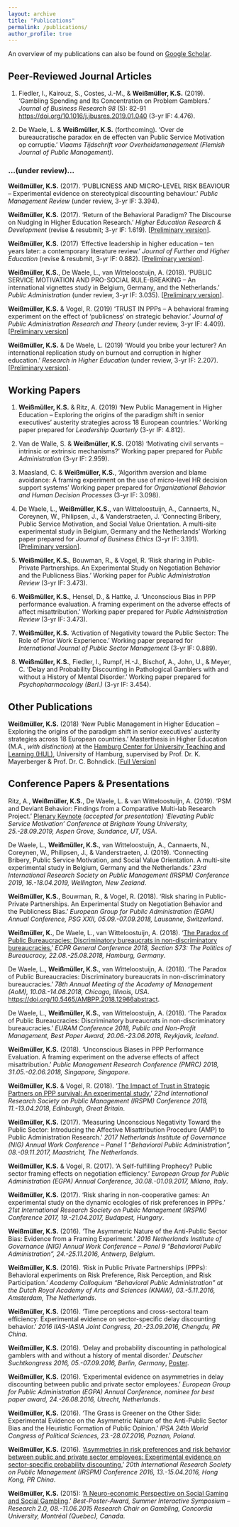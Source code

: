 ```yaml
---
layout: archive
title: "Publications"
permalink: /publications/
author_profile: true
---
```


An overview of my publications can also be found on <a href="https://scholar.google.de/citations?user=APdmf2UAAAAJ&hl=de">Google Scholar</a>.



<h2>Peer-Reviewed Journal Articles</h2>



1. Fiedler, I., Kairouz, S., Costes, J.-M., & **Weißmüller, K.S.** (2019). ‘Gambling Spending and Its Concentration on Problem Gamblers.’ *Journal of Business Research 98* (5): 82-91 <a href="https://doi.org/10.1016/j.jbusres.2019.01.040">https://doi.org/10.1016/j.jbusres.2019.01.040</a> (3-yr IF: 4.476).

2. De Waele, L. & **Weißmüller, K.S.** (forthcoming). ‘Over de bureaucratische paradox en de effecten van Public Service Motivation op corruptie.’ *Vlaams Tijdschrift voor Overheidsmanagement (Flemish Journal of Public Management)*.
     


<h3>...(under review)... </h3>


**Weißmüller, K.S.** (2017). ‘PUBLICNESS AND MICRO-LEVEL RISK BEAVIOUR – Experimental evidence on stereotypical discounting behaviour.’ *Public Management Review* (under review, 3-yr IF: 3.394).
     
**Weißmüller, K.S.** (2017). ‘Return of the Behavioral Paradigm? The Discourse on Nudging in Higher Education Research.’ *Higher Education Research & Development* (revise & resubmit; 3-yr IF: 1.619). [<a href="https://ksweissmueller.github.io/files/Weissmueller_Manuscript_Nudging_(unblinded).pdf">Preliminary version</a>].
     
**Weißmüller, K.S.** (2017) ‘Effective leadership in higher education – ten years later: a contemporary literature review.’ *Journal of Further and Higher Education* (revise & resubmit, 3-yr IF: 0.882). [<a href="https://ksweissmueller.github.io/files/Weissmueller_HE_Leadership_SR.pdf">Preliminary version</a>].

**Weißmüller, K.S.**, De Waele, L., van Witteloostuijn, A. (2018). ‘PUBLIC SERVICE MOTIVATION AND PRO-SOCIAL RULE-BREAKING – An international vignettes study in Belgium, Germany, and the Netherlands.’ *Public Administration* (under review, 3-yr IF: 3.035). [<a href="https://ksweissmueller.github.io/files/Weissmueller_et_al._2019_PSM_Rulebreaking_Manuscript.pdf">Preliminary version</a>].
  
**Weißmüller, K.S.** & Vogel, R. (2019) ‘TRUST IN PPPs – A behavioral framing experiment on the effect of ‘publicness’ on strategic behavior.’ *Journal of Public Administration Research and Theory* (under review, 3-yr IF: 4.409). [<a href="https://ksweissmueller.github.io/files/2019_02_Weissmueller_Vogel_TRUSTCentipede_JPART_full.pdf">Preliminary version</a>]

**Weißmüller, K.S.** & De Waele, L. (2019) ‘Would you bribe your lecturer? An international replication study on burnout and corruption in higher education.’ *Research in Higher Education* (under review, 3-yr IF: 2.207). [<a href="https://ksweissmueller.github.io/files/Weissmueller_et_al_Would_you_bribe_your_lecturer.pdf">Preliminary version</a>].


<h2>Working Papers</h2>

1. **Weißmüller, K.S.** & Ritz, A. (2019) ‘New Public Management in Higher Education – Exploring the origins of the paradigm shift in senior executives’ austerity strategies across 18 European countries.’ Working paper prepared for *Leadership Quarterly* (3-yr IF: 4.812). 

2. Van de Walle, S. & **Weißmüller, K.S.** (2018) ‘Motivating civil servants – intrinsic or extrinsic mechanisms?’ Working paper prepared for *Public Administration* (3-yr IF: 2.959).
 
3. Maasland, C. & **Weißmüller, K.S.**, ‘Algorithm aversion and blame avoidance: A framing experiment on the use of micro-level HR decision support systems’ Working paper prepared for *Organizational Behavior and Human Decision Processes* (3-yr IF: 3.098).

4. De Waele, L., **Weißmüller, K.S.**, van Witteloostuijn, A., Cannaerts, N., Coreynen, W., Philipsen, J., & Vanderstraeten, J. ‘Connecting Bribery, Public Service Motivation, and Social Value Orientation. A multi-site experimental study in Belgium, Germany and the Netherlands’ Working paper prepared for *Journal of Business Ethics* (3-yr IF: 3.191). [<a href="https://ksweissmueller.github.io/files/2019_Bribery_PA_Complete_unblinded.pdf">Preliminary version</a>].

5. **Weißmüller, K.S.**, Bouwman, R., & Vogel, R. ‘Risk sharing in Public-Private Partnerships. An Experimental Study on Negotiation Behavior and the Publicness Bias.’ Working paper for *Public Administration Review* (3-yr IF: 3.473).

6. **Weißmüller, K.S.**, Hensel, D., & Hattke, J. ‘Unconscious Bias in PPP performance evaluation. A framing experiment on the adverse effects of affect misattribution.’ Working paper prepared for *Public Administration Review* (3-yr IF: 3.473).

7. **Weißmüller, K.S.** ‘Activation of Negativity toward the Public Sector: The Role of Prior Work Experience.’ Working paper prepared for *International Journal of Public Sector Management* (3-yr IF: 0.889).

8. **Weißmüller, K.S.**, Fiedler, I., Rumpf, H.-J., Bischof, A., John, U., & Meyer, C. ‘Delay and Probability Discounting in Pathological Gamblers with and without a History of Mental Disorder.’ Working paper prepared for *Psychopharmacology (Berl.)* (3-yr IF: 3.454).



<h2>Other Publications</h2>

**Weißmüller, K.S.** (2018) ‘New Public Management in Higher Education – Exploring the origins of the paradigm shift in senior executives’ austerity strategies across 18 European countries.’ Masterthesis in Higher Education (M.A., *with distinction*) at the <a href="https://www.hul.uni-hamburg.de/">Hamburg Center for University Teaching and Learning (HUL)</a>, University of Hamburg, supervised by Prof. Dr. K. Mayerberger & Prof. Dr. C. Bohndick. [<a href="https://ksweissmueller.github.io/files/Weißmüller_2018_Leadership in HE_COCOPS.pdf">Full Version</a>]


<h2>Conference Papers & Presentations</h2>


Ritz, A., **Weißmüller, K.S.**, De Waele, L. & van Witteloostuijn, A. (2019). ‘PSM and Deviant Behavior: Findings from a Comparative Multi-lab Research Project.’ <a href="https://marriottschool.byu.edu/event/aspengrove2019/custom3#PSM">Plenary Keynote</a> *(accepted for presentation) ‘Elevating Public Service Motivation’ Conference at Brigham Young University, 25.-28.09.2019, Aspen Grove, Sundance, UT, USA*.

De Waele, L., **Weißmüller, K.S.**, van Witteloostuijn, A., Cannaerts, N., Coreynen, W., Philipsen, J., & Vanderstraeten, J. (2019). ‘Connecting Bribery, Public Service Motivation, and Social Value Orientation. A multi-site experimental study in Belgium, Germany and the Netherlands.’ *23rd International Research Society on Public Management (IRSPM) Conference 2019, 16.-18.04.2019, Wellington, New Zealand*.

**Weißmüller, K.S.**, Bouwman, R., & Vogel, R. (2018). ‘Risk sharing in Public-Private Partnerships. An Experimental Study on Negotiation Behavior and the Publicness Bias.’ *European Group for Public Administration (EGPA) Annual Conference, PSG XXII, 05.09.-07.09.2018, Lausanne, Switzerland*.

**Weißmüller, K.**, De Waele, L., van Witteloostuijn, A.  (2018). ‘<a href="https://ecpr.eu/Filestore/PaperProposal/0926c696-2cd5-47ce-83c1-a6a6efa82cc7.pdf">The Paradox of Public Bureaucracies: Discriminatory bureaucrats in non-discriminatory bureaucracies.</a>’ *ECPR General Conference 2018, Section S73: The Politics of Bureaucracy, 22.08.-25.08.2018, Hamburg, Germany*.

De Waele, L., **Weißmüller, K.S.**, van Witteloostuijn, A. (2018). ‘The Paradox of Public Bureaucracies: Discriminatory bureaucrats in non-discriminatory bureaucracies.’ *78th Annual Meeting of the Academy of Management (AoM), 10.08.-14.08.2018, Chicago, Illinois, USA*. <a href="https://doi.org/10.5465/AMBPP.2018.12966abstract">https://doi.org/10.5465/AMBPP.2018.12966abstract</a>.

De Waele, L., **Weißmüller, K.S.**, van Witteloostuijn, A.  (2018). ‘The Paradox of Public Bureaucracies: Discriminatory bureaucrats in non-discriminatory bureaucracies.’ *EURAM Conference 2018, Public and Non-Profit Management, Best Paper Award, 20.06.-23.06.2018, Reykjavik, Iceland*.

**Weißmüller, K.S.** (2018). ‘Unconscious Biases in PPP Performance Evaluation. A framing experiment on the adverse effects of affect misattribution.’ *Public Management Research Conference (PMRC) 2018, 31.05.-02.06.2018, Singapore, Singapore*. 

**Weißmüller, K.S.** & Vogel, R. (2018). ‘<a href="https://ksweissmueller.github.io/files/Weissmueller_Vogel_Signalling_Paradox_2018_IRSPM.pdf">The Impact of Trust in Strategic Partners on PPP survival: An experimental study.</a>’ *22nd International Research Society on Public Management (IRSPM) Conference 2018, 11.-13.04.2018, Edinburgh, Great Britain*.

**Weißmüller, K.S.** (2017). ‘Measuring Unconscious Negativity Toward the Public Sector: Introducing the Affective Misattribution Procedure (AMP) to Public Administration Research.’ *2017 Netherlands Institute of Governance (NIG) Annual Work Conference – Panel 1 “Behavioral Public Administration”, 08.-09.11.2017, Maastricht, The Netherlands*.

**Weißmüller, K.S.** & Vogel, R. (2017). ‘A Self-fulfilling Prophecy? Public sector framing effects on negotiation efficiency.’ *European Group for Public Administration (EGPA) Annual Conference, 30.08.-01.09.2017, Milano, Italy*.

**Weißmüller, K.S.** (2017). ‘Risk sharing in non-cooperative games: An experimental study on the dynamic ecologies of risk preferences in PPPs.’ *21st International Research Society on Public Management (IRSPM) Conference 2017, 19.-21.04.2017, Budapest, Hungary*.

**Weißmüller, K.S.** (2016). ‘The Asymmetric Nature of the Anti-Public Sector Bias: Evidence from a Framing Experiment.’ *2016 Netherlands Institute of Governance (NIG) Annual Work Conference – Panel 9 “Behavioral Public Administration”, 24.-25.11.2016, Antwerp, Belgium*.

**Weißmüller, K.S.** (2016). ‘Risk in Public Private Partnerships (PPPs): Behavioral experiments on Risk Preference, Risk Perception, and Risk Participation.’ *Academy Colloquium “Behavioral Public Administration” at the Dutch Royal Academy of Arts and Sciences (KNAW), 03.-5.11.2016, Amsterdam, The Netherlands*. 

**Weißmüller, K.S.** (2016). ‘Time perceptions and cross-sectoral team efficiency: Experimental evidence on sector-specific delay discounting behavior.’ *2016 IIAS-IASIA Joint Congress, 20.-23.09.2016, Chengdu, PR China*. 

**Weißmüller, K.S.** (2016). ‘Delay and probability discounting in pathological gamblers with and without a history of mental disorder.’ *Deutscher Suchtkongress 2016, 05.-07.09.2016, Berlin, Germany*, [Poster](https://ksweissmueller.github.io/files/2016_DGS_Poster_KW.pdf).

**Weißmüller, K.S.** (2016). ‘Experimental evidence on asymmetries in delay discounting between public and private sector employees.’ *European Group for Public Administration (EGPA) Annual Conference, nominee for best paper award, 24.-26.08.2016, Utrecht, Netherlands*.

**Weißmüller, K.S.** (2016). ‘The Grass is Greener on the Other Side: Experimental Evidence on the Asymmetric Nature of the Anti-Public Sector Bias and the Heuristic Formation of Public Opinion.’ *IPSA 24th World Congress of Political Sciences, 23.-28.07.2016, Poznan, Poland*.

**Weißmüller, K.S.** (2016). ‘<a href="https://ksweissmueller.github.io/files/Weissmueller_2016_IRSPM_Asymmetries_in_risk_preferences_and_risk_behavior.pdf">Asymmetries in risk preferences and risk behavior between public and private sector employees: Experimental evidence on sector-specific probability discounting.</a>’ *20th International Research Society on Public Management (IRSPM) Conference 2016, 13.-15.04.2016, Hong Kong, PR China*.

**Weißmüller, K.S.** (2015): ‘<a href="https://ksweissmueller.github.io/files/Wei%C3%9Fm%C3%BCller_2015_Neuro_Gambling_Gaming.pdf">A Neuro-economic Perspective on Social Gaming and Social Gambling</a>.’ *Best-Poster-Award, Summer Interactive Symposium – Research 2.0, 08.-11.06.2015 Research Chair on Gambling, Concordia University, Montréal (Quebec), Canada*.
